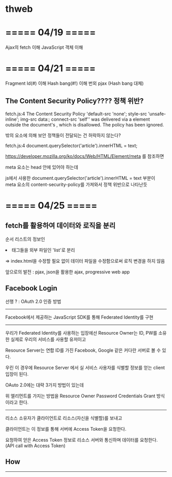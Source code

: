 # thweb

===== 04/19 =====
=================
Ajax의 fetch 이해
JavaScript 객체 이해


===== 04/21 =====
=================
Fragment Id(#) 이해
Hash bang(#!) 이해
번외 pjax (Hash bang 대체)

The Content Security Policy???? 정책 위반?
-----------------------------------------

fetch.js:4 The Content Security Policy 'default-src 'none'; style-src 'unsafe-inline'; img-src data:; connect-src 'self'' was delivered via a <meta> element outside the document's <head>, which is disallowed. The policy has been ignored.

<head> 밖의 <meta> 요소에 의해 보안 정책들이 전달되는 건 허락하지 않는다?

fetch.js:4
document.querySelector('article').innerHTML = text;

https://developer.mozilla.org/ko/docs/Web/HTML/Element/meta 를 참조하면

meta 요소는 head 안에 있어야 하는데

js에서 사용한
document.querySelector('article').innerHTML = text
부분이 meta 요소의 content-security-policy를 가져와서
정책 위반으로 나타난듯

===== 04/25 =====
=================

fetch를 활용하여 데이터와 로직을 분리
-----------------------------------

순서 리스트의 정보인 <li> 태그들을 외부 파일인 'list'로 분리


=> index.html을 수정할 필요 없이 데이터 파일을 수정함으로써 로직 변경을 하지 않음

앞으로의 발전 : pjax, json을 활용한 ajax, progressive web app

Facebook Login
---------------

선행 ? : OAuth 2.0 인증 방법
<hr/>

Facebook에서 제공하는 JavaScript SDK를 통해 Federated Identity를 구현
<hr/>

우리가 Federated Identity를 사용하는 입장에선 Resource Owner는 ID, PW를 소유한 실제로 우리의 서비스를 사용할 유저이고

Resource Server는 연합 ID를 가진 Facebook, Google 같은 커다란 서버로 볼 수 있다.

우린 이 경우에 Resource Server 에서 실 서비스 사용자를 식별할 정보를 얻는 client 입장이 된다.

OAuto 2.0에는 대략 3가지 방법이 있는데

위 엘리먼트를 가지는 방법을 Resource Owner Password Credentials Grant 방식이라고 한다.
<hr/>

리소스 소유자가 클라이언트로 리소스(자신을 식별할)를 보내고

클라이언트는 이 정보를 통해 서버에 Access Token을 요청한다.

요청하여 얻은 Access Token 정보로 리소스 서버와 통신하며 데이터를 요청한다. (API call with Access Token)

## How
<hr/>

